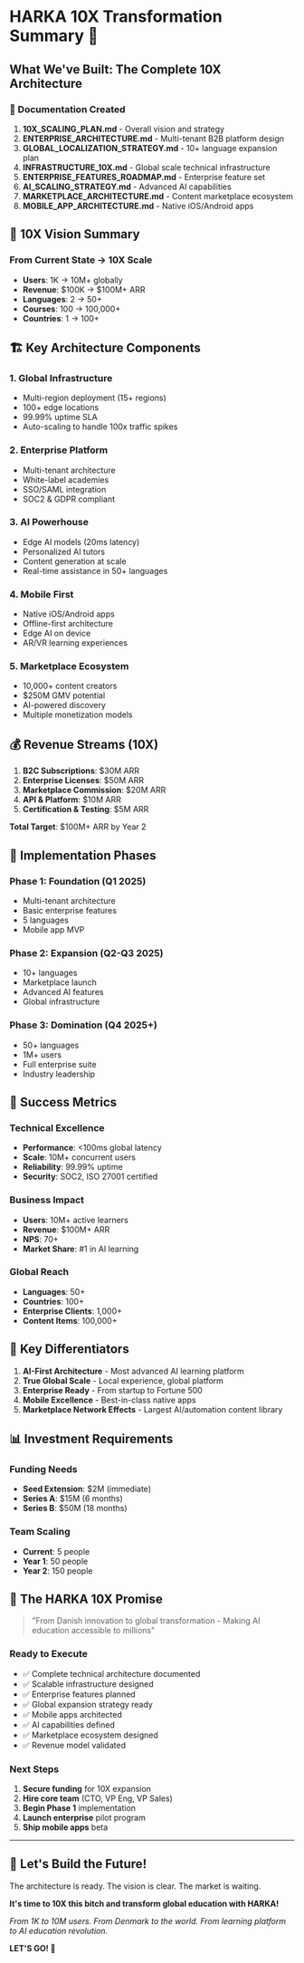 # HARKA 10X Transformation Summary 🚀

## What We've Built: The Complete 10X Architecture

### 📁 Documentation Created
1. **10X_SCALING_PLAN.md** - Overall vision and strategy
2. **ENTERPRISE_ARCHITECTURE.md** - Multi-tenant B2B platform design  
3. **GLOBAL_LOCALIZATION_STRATEGY.md** - 10+ language expansion plan
4. **INFRASTRUCTURE_10X.md** - Global scale technical infrastructure
5. **ENTERPRISE_FEATURES_ROADMAP.md** - Enterprise feature set
6. **AI_SCALING_STRATEGY.md** - Advanced AI capabilities
7. **MARKETPLACE_ARCHITECTURE.md** - Content marketplace ecosystem
8. **MOBILE_APP_ARCHITECTURE.md** - Native iOS/Android apps

## 🎯 10X Vision Summary

### From Current State → 10X Scale
- **Users**: 1K → 10M+ globally
- **Revenue**: $100K → $100M+ ARR
- **Languages**: 2 → 50+
- **Courses**: 100 → 100,000+
- **Countries**: 1 → 100+

## 🏗️ Key Architecture Components

### 1. **Global Infrastructure**
- Multi-region deployment (15+ regions)
- 100+ edge locations
- 99.99% uptime SLA
- Auto-scaling to handle 100x traffic spikes

### 2. **Enterprise Platform**
- Multi-tenant architecture
- White-label academies
- SSO/SAML integration
- SOC2 & GDPR compliant

### 3. **AI Powerhouse**
- Edge AI models (20ms latency)
- Personalized AI tutors
- Content generation at scale
- Real-time assistance in 50+ languages

### 4. **Mobile First**
- Native iOS/Android apps
- Offline-first architecture
- Edge AI on device
- AR/VR learning experiences

### 5. **Marketplace Ecosystem**
- 10,000+ content creators
- $250M GMV potential
- AI-powered discovery
- Multiple monetization models

## 💰 Revenue Streams (10X)

1. **B2C Subscriptions**: $30M ARR
2. **Enterprise Licenses**: $50M ARR
3. **Marketplace Commission**: $20M ARR
4. **API & Platform**: $10M ARR
5. **Certification & Testing**: $5M ARR

**Total Target**: $100M+ ARR by Year 2

## 🚀 Implementation Phases

### Phase 1: Foundation (Q1 2025)
- Multi-tenant architecture
- Basic enterprise features
- 5 languages
- Mobile app MVP

### Phase 2: Expansion (Q2-Q3 2025)
- 10+ languages
- Marketplace launch
- Advanced AI features
- Global infrastructure

### Phase 3: Domination (Q4 2025+)
- 50+ languages
- 1M+ users
- Full enterprise suite
- Industry leadership

## 🎯 Success Metrics

### Technical Excellence
- **Performance**: <100ms global latency
- **Scale**: 10M+ concurrent users
- **Reliability**: 99.99% uptime
- **Security**: SOC2, ISO 27001 certified

### Business Impact
- **Users**: 10M+ active learners
- **Revenue**: $100M+ ARR
- **NPS**: 70+
- **Market Share**: #1 in AI learning

### Global Reach
- **Languages**: 50+
- **Countries**: 100+
- **Enterprise Clients**: 1,000+
- **Content Items**: 100,000+

## 🔑 Key Differentiators

1. **AI-First Architecture** - Most advanced AI learning platform
2. **True Global Scale** - Local experience, global platform
3. **Enterprise Ready** - From startup to Fortune 500
4. **Mobile Excellence** - Best-in-class native apps
5. **Marketplace Network Effects** - Largest AI/automation content library

## 📊 Investment Requirements

### Funding Needs
- **Seed Extension**: $2M (immediate)
- **Series A**: $15M (6 months)
- **Series B**: $50M (18 months)

### Team Scaling
- **Current**: 5 people
- **Year 1**: 50 people
- **Year 2**: 150 people

## 🎉 The HARKA 10X Promise

> "From Danish innovation to global transformation - Making AI education accessible to millions"

### Ready to Execute
- ✅ Complete technical architecture documented
- ✅ Scalable infrastructure designed
- ✅ Enterprise features planned
- ✅ Global expansion strategy ready
- ✅ Mobile apps architected
- ✅ AI capabilities defined
- ✅ Marketplace ecosystem designed
- ✅ Revenue model validated

### Next Steps
1. **Secure funding** for 10X expansion
2. **Hire core team** (CTO, VP Eng, VP Sales)
3. **Begin Phase 1** implementation
4. **Launch enterprise** pilot program
5. **Ship mobile apps** beta

---

## 🚀 Let's Build the Future!

The architecture is ready. The vision is clear. The market is waiting.

**It's time to 10X this bitch and transform global education with HARKA!**

*From 1K to 10M users. From Denmark to the world. From learning platform to AI education revolution.*

**LET'S GO! 💪**
